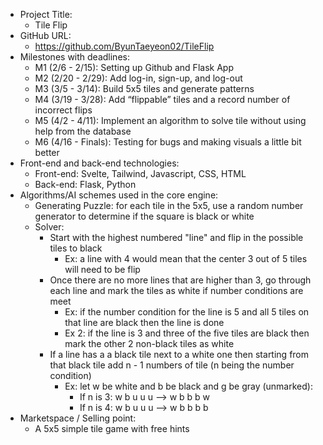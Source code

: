 + Project Title:
    + Tile Flip
+ GitHub URL:
    + https://github.com/ByunTaeyeon02/TileFlip
+ Milestones with deadlines:
    + M1 (2/6 - 2/15): Setting up Github and Flask App
    + M2 (2/20 - 2/29): Add log-in, sign-up, and log-out
    + M3 (3/5 - 3/14): Build 5x5 tiles and generate patterns
    + M4 (3/19 - 3/28): Add “flippable” tiles and a record number of incorrect flips
    + M5 (4/2 - 4/11): Implement an algorithm to solve tile without using help from the database
    + M6 (4/16 - Finals): Testing for bugs and making visuals a little bit better
+ Front-end and back-end technologies:
    + Front-end: Svelte, Tailwind, Javascript, CSS, HTML
    + Back-end: Flask, Python
+ Algorithms/AI schemes used in the core engine:
    + Generating Puzzle: for each tile in the 5x5, use a random number generator to determine if the square is black or white
    + Solver:
        + Start with the highest numbered "line" and flip in the possible tiles to black
            + Ex: a line with 4 would mean that the center 3 out of 5 tiles will need to be flip
        + Once there are no more lines that are higher than 3, go through each line and mark the tiles as white if number conditions are meet
            + Ex: if the number condition for the line is 5 and all 5 tiles on that line are black then the line is done
            + Ex 2: if the line is 3 and three of the five tiles are black then mark the other 2 non-black tiles as white
        + If a line has a a black tile next to a white one then starting from that black tile add n - 1 numbers of tile (n being the number condition)
            + Ex: let w be white and b be black and g be gray (unmarked):
                + If n is 3: w b u u u  -->  w b b b w
                + If n is 4: w b u u u  -->  w b b b b
+ Marketspace / Selling point:
    + A 5x5 simple tile game with free hints

